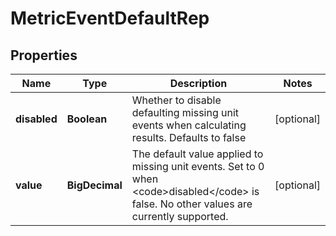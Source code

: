

# MetricEventDefaultRep


## Properties

| Name | Type | Description | Notes |
|------------ | ------------- | ------------- | -------------|
|**disabled** | **Boolean** | Whether to disable defaulting missing unit events when calculating results. Defaults to false |  [optional] |
|**value** | **BigDecimal** | The default value applied to missing unit events. Set to 0 when &lt;code&gt;disabled&lt;/code&gt; is false. No other values are currently supported. |  [optional] |



